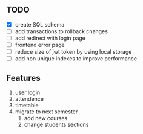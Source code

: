 ## TODO

- [x] create SQL schema
- [ ] add transactions to rollback changes
- [ ] add redirect with login page
- [ ] frontend error page
- [ ] reduce size of jwt token by using local storage
- [ ] add non unique indexes to improve performance

## Features

1. user login
1. attendence
1. timetable
1. migrate to next semester
    1. add new courses
    1. change students sections
